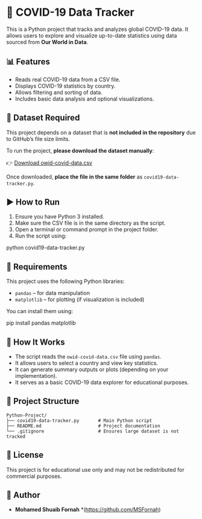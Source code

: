 

# 🦠 COVID-19 Data Tracker

This is a Python project that tracks and analyzes global COVID-19 data. It allows users to explore and visualize up-to-date statistics using data sourced from **Our World in Data**.

## 📊 Features

- Reads real COVID-19 data from a CSV file.
- Displays COVID-19 statistics by country.
- Allows filtering and sorting of data.
- Includes basic data analysis and optional visualizations.

## 📂 Dataset Required

This project depends on a dataset that is **not included in the repository** due to GitHub’s file size limits.

To run the project, **please download the dataset manually**:

👉 [Download owid-covid-data.csv](https://covid.ourworldindata.org/data/owid-covid-data.csv)

Once downloaded, **place the file in the same folder** as `covid19-data-tracker.py`.

## ▶️ How to Run

1. Ensure you have Python 3 installed.
2. Make sure the CSV file is in the same directory as the script.
3. Open a terminal or command prompt in the project folder.
4. Run the script using:

python covid19-data-tracker.py


## 🔧 Requirements

This project uses the following Python libraries:

* `pandas` – for data manipulation
* `matplotlib` – for plotting (if visualization is included)

You can install them using:

pip install pandas matplotlib


## 🧠 How It Works

* The script reads the `owid-covid-data.csv` file using `pandas`.
* It allows users to select a country and view key statistics.
* It can generate summary outputs or plots (depending on your implementation).
* It serves as a basic COVID-19 data explorer for educational purposes.

## 📁 Project Structure
```
Python-Project/
├── covid19-data-tracker.py       # Main Python script
├── README.md                     # Project documentation
└── .gitignore                    # Ensures large dataset is not tracked
```

## 🚫 License

This project is for educational use only and may not be redistributed for commercial purposes.

## 👤 Author
* **Mohamed Shuaib Fornah**
*(https://github.com/MSFornah)

```


